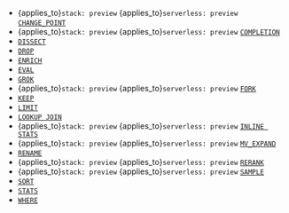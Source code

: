 * {applies_to}`stack: preview` {applies_to}`serverless: preview` [`CHANGE_POINT`](/reference/query-languages/esql/commands/change-point.md)
* {applies_to}`stack: preview` {applies_to}`serverless: preview` [`COMPLETION`](/reference/query-languages/esql/commands/completion.md)
* [`DISSECT`](/reference/query-languages/esql/commands/dissect.md)
* [`DROP`](/reference/query-languages/esql/commands/drop.md)
* [`ENRICH`](/reference/query-languages/esql/commands/enrich.md)
* [`EVAL`](/reference/query-languages/esql/commands/eval.md)
* [`GROK`](/reference/query-languages/esql/commands/grok.md)
* {applies_to}`stack: preview` {applies_to}`serverless: preview` [`FORK`](/reference/query-languages/esql/commands/fork.md)
* [`KEEP`](/reference/query-languages/esql/commands/keep.md)
* [`LIMIT`](/reference/query-languages/esql/commands/limit.md)
* [`LOOKUP JOIN`](/reference/query-languages/esql/commands/lookup-join.md)
* {applies_to}`stack: preview` {applies_to}`serverless: preview` [`INLINE STATS`](/reference/query-languages/esql/commands/inlinestats-by.md)
* {applies_to}`stack: preview` {applies_to}`serverless: preview` [`MV_EXPAND`](/reference/query-languages/esql/commands/mv_expand.md)
* [`RENAME`](/reference/query-languages/esql/commands/rename.md)
* {applies_to}`stack: preview` {applies_to}`serverless: preview` [`RERANK`](/reference/query-languages/esql/commands/rerank.md)
* {applies_to}`stack: preview` {applies_to}`serverless: preview` [`SAMPLE`](/reference/query-languages/esql/commands/sample.md)
* [`SORT`](/reference/query-languages/esql/commands/sort.md)
* [`STATS`](/reference/query-languages/esql/commands/stats-by.md)
* [`WHERE`](/reference/query-languages/esql/commands/where.md)
